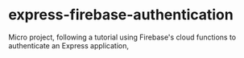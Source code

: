 # express-firebase-authentication
Micro project, following a tutorial using Firebase's cloud functions to authenticate an Express application,
